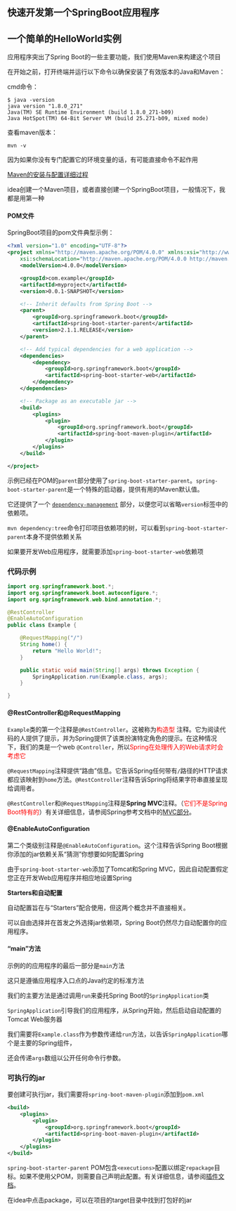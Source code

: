 ## 快速开发第一个SpringBoot应用程序

## 一个简单的HelloWorld实例

应用程序突出了Spring Boot的一些主要功能，我们使用Maven来构建这个项目

在开始之前，打开终端并运行以下命令以确保安装了有效版本的Java和Maven：

cmd命令：

```
$ java -version
java version "1.8.0_271"
Java(TM) SE Runtime Environment (build 1.8.0_271-b09)
Java HotSpot(TM) 64-Bit Server VM (build 25.271-b09, mixed mode)
```

查看maven版本：

```
mvn -v
```

因为如果你没有专门配置它的环境变量的话，有可能直接命令不起作用

[Maven的安装与配置详细过程](https://blog.csdn.net/Dan1374219106/article/details/106957816)

idea创建一个Maven项目，或者直接创建一个SpringBoot项目，一般情况下，我都是用第一种

#### POM文件

SpringBoot项目的pom文件典型示例：

```xml
<?xml version="1.0" encoding="UTF-8"?>
<project xmlns="http://maven.apache.org/POM/4.0.0" xmlns:xsi="http://www.w3.org/2001/XMLSchema-instance"
	xsi:schemaLocation="http://maven.apache.org/POM/4.0.0 http://maven.apache.org/xsd/maven-4.0.0.xsd">
	<modelVersion>4.0.0</modelVersion>

	<groupId>com.example</groupId>
	<artifactId>myproject</artifactId>
	<version>0.0.1-SNAPSHOT</version>

	<!-- Inherit defaults from Spring Boot -->
	<parent>
		<groupId>org.springframework.boot</groupId>
		<artifactId>spring-boot-starter-parent</artifactId>
		<version>2.1.1.RELEASE</version>
	</parent>

	<!-- Add typical dependencies for a web application -->
	<dependencies>
		<dependency>
			<groupId>org.springframework.boot</groupId>
			<artifactId>spring-boot-starter-web</artifactId>
		</dependency>
	</dependencies>

	<!-- Package as an executable jar -->
	<build>
		<plugins>
			<plugin>
				<groupId>org.springframework.boot</groupId>
				<artifactId>spring-boot-maven-plugin</artifactId>
			</plugin>
		</plugins>
	</build>

</project>
```

示例已经在POM的`parent`部分使用了`spring-boot-starter-parent`。`spring-boot-starter-parent`是一个特殊的启动器，提供有用的Maven默认值。

它还提供了一个 [`dependency-management`](https://www.springcloud.cc/spring-boot.html#using-boot-dependency-management) 部分，以便您可以省略`version`标签中的依赖项。

`mvn dependency:tree`命令打印项目依赖项的树，可以看到`spring-boot-starter-parent`本身不提供依赖关系

如果要开发Web应用程序，就需要添加`spring-boot-starter-web`依赖项

### 代码示例

```java
import org.springframework.boot.*;
import org.springframework.boot.autoconfigure.*;
import org.springframework.web.bind.annotation.*;

@RestController
@EnableAutoConfiguration
public class Example {

	@RequestMapping("/")
	String home() {
		return "Hello World!";
	}

	public static void main(String[] args) throws Exception {
		SpringApplication.run(Example.class, args);
	}

}
```

#### @RestController和@RequestMapping

`Example`类的第一个注释是`@RestController`。这被称为<a style="color:red">构造型</a> 注释。它为阅读代码的人提供了提示，并为Spring提供了该类扮演特定角色的提示。在这种情况下，我们的类是一个web `@Controller`，所以<a style="color:red">Spring在处理传入的Web请求时会考虑它</a>

`@RequestMapping`注释提供“路由”信息。它告诉Spring任何带有`/`路径的HTTP请求都应该映射到`home`方法。`@RestController`注释告诉Spring将结果字符串直接呈现给调用者。

`@RestController`和`@RequestMapping`注释是**Spring MVC**注释。（<a style="color:red">它们不是Spring Boot特有的</a>）有关详细信息，请参阅Spring参考文档中的[MVC部分](https://docs.spring.io/spring/docs/5.1.3.RELEASE/spring-framework-reference/web.html#mvc)。



#### @EnableAutoConfiguration

第二个类级别注释是`@EnableAutoConfiguration`。这个注释告诉Spring Boot根据你添加的jar依赖关系“猜测”你想要如何配置Spring

由于`spring-boot-starter-web`添加了Tomcat和Spring MVC，因此自动配置假定您正在开发Web应用程序并相应地设置Spring

**Starters和自动配置**

自动配置旨在与“Starters”配合使用，但这两个概念并不直接相关。

可以自由选择并在首发之外选择jar依赖项，Spring Boot仍然尽力自动配置你的应用程序。

#### “main”方法

示例的的应用程序的最后一部分是`main`方法

这只是遵循应用程序入口点的Java约定的标准方法

我们的主要方法是通过调用`run`来委托Spring Boot的`SpringApplication`类

`SpringApplication`引导我们的应用程序，从Spring开始，然后启动自动配置的Tomcat Web服务器

我们需要将`Example.class`作为参数传递给`run`方法，以告诉`SpringApplication`哪个是主要的Spring组件，

还会传递`args`数组以公开任何命令行参数。

### **可执行的jar**

要创建可执行jar，我们需要将`spring-boot-maven-plugin`添加到`pom.xml`

```XML
<build>
	<plugins>
		<plugin>
			<groupId>org.springframework.boot</groupId>
			<artifactId>spring-boot-maven-plugin</artifactId>
		</plugin>
	</plugins>
</build>
```

`spring-boot-starter-parent` POM包含`<executions>`配置以绑定`repackage`目标。如果不使用父POM，则需要自己声明此配置。有关详细信息，请参阅[插件文档](https://docs.spring.io/spring-boot/docs/2.1.1.RELEASE/maven-plugin/usage.html)。

在idea中点击package，可以在项目的target目录中找到打包好的jar

